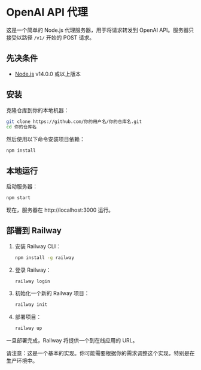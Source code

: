 # OpenAI API 代理

这是一个简单的 Node.js 代理服务器，用于将请求转发到 OpenAI API。服务器只接受以路径 `/v1/` 开始的 POST 请求。

## 先决条件

- [Node.js](https://nodejs.org/zh-cn/) v14.0.0 或以上版本

## 安装

克隆仓库到你的本地机器：

```bash
git clone https://github.com/你的用户名/你的仓库名.git
cd 你的仓库名
```

然后使用以下命令安装项目依赖：

```bash
npm install
```

## 本地运行

启动服务器：

```bash
npm start
```

现在，服务器在 http://localhost:3000 运行。

## 部署到 Railway

1. 安装 Railway CLI：

   ```bash
   npm install -g railway
   ```

2. 登录 Railway：

   ```bash
   railway login
   ```

3. 初始化一个新的 Railway 项目：

   ```bash
   railway init
   ```

4. 部署项目：

   ```bash
   railway up
   ```

一旦部署完成，Railway 将提供一个到在线应用的 URL。

请注意：这是一个基本的实现。你可能需要根据你的需求调整这个实现，特别是在生产环境中。
